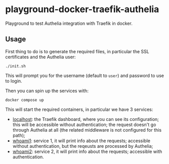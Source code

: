 # playground-docker-traefik-authelia

Playground to test Authelia integration with Traefik in docker.

## Usage

First thing to do is to generate the required files, in particular the SSL
certificates and the Authelia user:

```shell
./init.sh
```

This will prompt you for the username (default to `user`) and password to use to
login.

Then you can spin up the services with:

```shell
docker compose up
```

This will start the required containers, in particular we have 3 services:

* [localhost](https://localhost): the Traefik dashboard, where you can see its
  configuration; this will be accessible without authentication; the request
  doesn't go through Authelia at all (the related middleware is not configured
  for this path);
* [whoami1](https://localhost/whoami1): service 1, it will print info about the
  requests; accessible without authentication, but the reqeusts are processed by
  Authelia;
* [whoami2](https://localhost/whoami2): service 2, it will print info about the
  requests; accessible with authentication.
